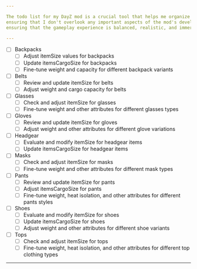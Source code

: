 ```yaml
---

The todo list for my DayZ mod is a crucial tool that helps me organize and prioritize the tasks required to enhance and refine the mod. It provides a clear roadmap of the changes and improvements I intend to make, 
ensuring that I don't overlook any important aspects of the mod's development. With the help of this todo list, I can systematically address issues such as item sizes, cargo capacities, and heat isolation values, 
ensuring that the gameplay experience is balanced, realistic, and immersive. By following the todo list, I can stay focused, track my progress, and ensure that I deliver a high-quality DayZ mod that exceeds player expectations.

---
```


- [ ] Backpacks
    - [ ] Adjust itemSize values for backpacks
    - [ ] Update itemsCargoSize for backpacks
    - [ ] Fine-tune weight and capacity for different backpack variants
- [ ] Belts
    - [ ] Review and update itemSize for belts
    - [ ] Adjust weight and cargo capacity for belts
- [ ] Glasses
    - [ ] Check and adjust itemSize for glasses
    - [ ] Fine-tune weight and other attributes for different glasses types
- [ ] Gloves
    - [ ] Review and update itemSize for gloves
    - [ ] Adjust weight and other attributes for different glove variations
- [ ] Headgear
    - [ ] Evaluate and modify itemSize for headgear items
    - [ ] Update itemsCargoSize for headgear items
- [ ] Masks
    - [ ] Check and adjust itemSize for masks
    - [ ] Fine-tune weight and other attributes for different mask types
- [ ] Pants
    - [ ] Review and update itemSize for pants
    - [ ] Adjust itemsCargoSize for pants
    - [ ] Fine-tune weight, heat isolation, and other attributes for different pants styles
- [ ] Shoes
    - [ ] Evaluate and modify itemSize for shoes
    - [ ] Update itemsCargoSize for shoes
    - [ ] Adjust weight and other attributes for different shoe variants
- [ ] Tops
    - [ ] Check and adjust itemSize for tops
    - [ ] Fine-tune weight, heat isolation, and other attributes for different top clothing types

---
